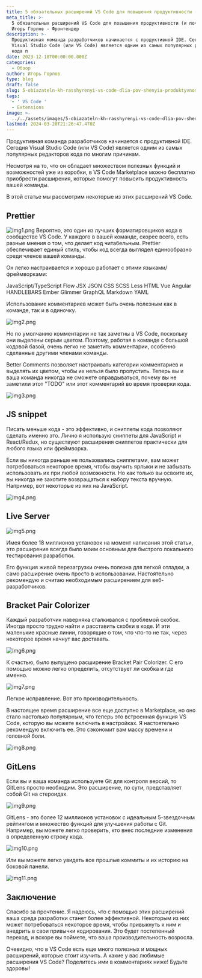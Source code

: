 ```yaml
---
title: 5 обязательных расширений VS Code для повышения продуктивности (и почему)
meta_title: >-
  5 обязательных расширений VS Code для повышения продуктивности (и почему) |
  Игорь Горлов - Фронтeндер
description: >-
  Продуктивная команда разработчиков начинается с продуктивной IDE. Сегодня
  Visual Studio Code (или VS Code) является одним из самых популярных редакторов
  кода п
date: 2023-12-18T00:00:00.000Z
categories:
  - Обзор
author: Игорь Горлов
type: blog
draft: false
slug: 5-obiazateln-kh-rasshyrenyi-vs-code-dlia-pov-shenyia-produktyvnosty-y-pochemu
tags:
  - ' VS Code '
  - Extensions
image: >-
  ../../assets/images/5-obiazateln-kh-rasshyrenyi-vs-code-dlia-pov-shenyia-produktyvnosty-y-pochemu-Dec-18-2023.avif
lastmod: 2024-03-20T21:26:47.470Z
---
```


Продуктивная команда разработчиков начинается с продуктивной IDE. Сегодня Visual Studio Code (или VS Code) является одним из самых популярных редакторов кода по многим причинам.

Несмотря на то, что он обладает множеством полезных функций и возможностей уже из коробки, в VS Code Marketplace можно бесплатно приобрести расширения, которые помогут повысить продуктивность вашей команды.

В этой статье мы рассмотрим некоторые из этих расширений VS Code.

## Prettier

![img1.png](../../assets/images/img1.png) Вероятно, это один из лучших форматировщиков кода в сообществе VS Code. У каждого в вашей команде, скорее всего, есть разные мнения о том, что делает код читабельным. Prettier обеспечивает единый стиль, чтобы код всегда выглядел единообразно среди членов вашей команды.

Он легко настраивается и хорошо работает с этими языками/фреймворками:

JavaScript/TypeScript Flow JSX JSON CSS SCSS Less HTML Vue Angular HANDLEBARS Ember Glimmer GraphQL Markdown YAML

Использование комментариев может быть очень полезным как в команде, так и в одиночку.

![img2.png](../../assets/images/img2.png)

Но по умолчанию комментарии не так заметны в VS Code, поскольку они выделены серым цветом. Поэтому, работая в команде с большой кодовой базой, очень легко не заметить комментарии, особенно сделанные другими членами команды.

Better Comments позволяет настраивать категории комментариев и выделять их цветом, чтобы их нельзя было пропустить. Теперь вы и ваша команда никогда не сможете оправдываться, почему вы не заметили этот "TODO" или этот комментарий во время проверки кода.

![img3.png](../../assets/images/img3.png)

## JS snippet

Писать меньше кода - это эффективно, и сниппеты кода позволяют сделать именно это. Лично я использую сниппеты для JavaScript и React/Redux, но существуют расширения сниппетов практически для любого языка или фреймворка.

Если вы никогда раньше не пользовались сниппетами, вам может потребоваться некоторое время, чтобы выучить ярлыки и не забывать использовать их при любой возможности. Но как только вы освоите их, вы никогда не захотите возвращаться к набору текста вручную. Например, вот некоторые из них на JavaScript.

![img4.png](../../assets/images/img4.png)

## Live Server

![img5.png](../../assets/images/img5.png)

Имея более 18 миллионов установок на момент написания этой статьи, это расширение всегда было моим основным для быстрого локального тестирования разработки.

Его функция живой перезагрузки очень полезна для легкой отладки, а само расширение очень просто в использовании. Настоятельно рекомендую и считаю необходимым расширением для веб-разработчиков.

## Bracket Pair Colorizer

Каждый разработчик наверняка сталкивался с проблемой скобок. Иногда просто трудно найти и расставить скобки в коде. И эти маленькие красные линии, говорящие о том, что что-то не так, через некоторое время начнут вас доставать.

![img6.png](../../assets/images/img6.png)

К счастью, было выпущено расширение Bracket Pair Colorizer. С его помощью можно легко определить, отсутствует ли скобка и где именно.

![img7.png](../../assets/images/img7.png)

Легкое исправление. Вот это производительность.

В настоящее время расширение все еще доступно в Marketplace, но оно стало настолько популярным, что теперь это встроенная функция VS Code, которую вы можете включить в настройках. Я настоятельно рекомендую включить ее. Это сэкономит вам массу времени и головной боли.

![img8.png](../../assets/images/img8.png)

## GitLens

Если вы и ваша команда используете Git для контроля версий, то GitLens просто необходим. Это расширение, по сути, представляет собой Git на стероидах.

![img9.png](../../assets/images/img9.png)

GitLens - это более 12 миллионов установок с идеальным 5-звездочным рейтингом и множество функций для улучшения работы с Git. Например, вы можете легко проверить, кто внес последние изменения в определенную строку кода.

![img10.png](../../assets/images/img10.png)

Или вы можете легко увидеть все прошлые коммиты и их историю на боковой панели.

![img11.png](../../assets/images/img11.png)

## Заключение

Спасибо за прочтение. Я надеюсь, что с помощью этих расширений ваша среда разработки станет более эффективной. Некоторым из них может потребоваться некоторое время, чтобы привыкнуть к ним и внедрить в свои привычки кодирования. Это будет постепенный переход, и вскоре вы поймете, что ваша производительность возросла.

Очевидно, что в VS Code есть еще много полезных и мощных расширений, которые стоит изучить. А какие у вас любимые расширения VS Code? Поделитесь ими в комментариях ниже! Будьте здоровы!
